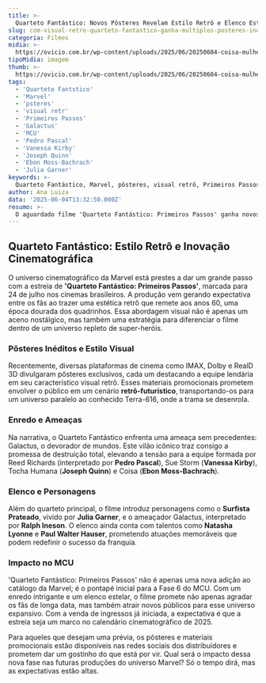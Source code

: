 ```yaml
---
title: >-
  Quarteto Fantástico: Novos Pôsteres Revelam Estilo Retrô e Elenco Estelar
slug: com-visual-retro-quarteto-fantastico-ganha-multiplos-posteres-ineditos
categoria: Filmes
midia: >-
  https://ovicio.com.br/wp-content/uploads/2025/06/20250604-coisa-mulher-invisivel-senhor-fantastico-e-tocha-humana-em-quarteto-fantastico.webp
tipoMidia: imagem
thumb: >-
  https://ovicio.com.br/wp-content/uploads/2025/06/20250604-coisa-mulher-invisivel-senhor-fantastico-e-tocha-humana-em-quarteto-fantastico.webp
tags:
  - 'Quarteto Fantstico'
  - 'Marvel'
  - 'psteres'
  - 'visual retr'
  - 'Primeiros Passos'
  - 'Galactus'
  - 'MCU'
  - 'Pedro Pascal'
  - 'Vanessa Kirby'
  - 'Joseph Quinn'
  - 'Ebon Moss-Bachrach'
  - 'Julia Garner'
keywords: >-
  Quarteto Fantástico, Marvel, pôsteres, visual retrô, Primeiros Passos, Galactus, MCU, Pedro Pascal, Vanessa Kirby, Joseph Quinn, Ebon Moss-Bachrach, Julia Garner
author: Ana Luiza
data: '2025-06-04T13:32:50.000Z'
resumo: >-
  O aguardado filme 'Quarteto Fantástico: Primeiros Passos' ganha novos pôsteres com visual retrô, destacando a equipe icônica da Marvel. A estreia promete introduzir a Fase 6 do MCU com um elenco de peso.
---
```


## Quarteto Fantástico: Estilo Retrô e Inovação Cinematográfica

O universo cinematográfico da Marvel está prestes a dar um grande passo com a estreia de **'Quarteto Fantástico: Primeiros Passos'**, marcada para 24 de julho nos cinemas brasileiros. A produção vem gerando expectativa entre os fãs ao trazer uma estética retrô que remete aos anos 60, uma época dourada dos quadrinhos. Essa abordagem visual não é apenas um aceno nostálgico, mas também uma estratégia para diferenciar o filme dentro de um universo repleto de super-heróis.

### Pôsteres Inéditos e Estilo Visual

Recentemente, diversas plataformas de cinema como IMAX, Dolby e RealD 3D divulgaram pôsteres exclusivos, cada um destacando a equipe lendária em seu característico visual retrô. Esses materiais promocionais prometem envolver o público em um cenário **retrô-futurístico**, transportando-os para um universo paralelo ao conhecido Terra-616, onde a trama se desenrola.

### Enredo e Ameaças

Na narrativa, o Quarteto Fantástico enfrenta uma ameaça sem precedentes: Galactus, o devorador de mundos. Este vilão icônico traz consigo a promessa de destruição total, elevando a tensão para a equipe formada por Reed Richards (interpretado por **Pedro Pascal**), Sue Storm (**Vanessa Kirby**), Tocha Humana (**Joseph Quinn**) e Coisa (**Ebon Moss-Bachrach**).

### Elenco e Personagens

Além do quarteto principal, o filme introduz personagens como o **Surfista Prateado**, vivido por **Julia Garner**, e o ameaçador Galactus, interpretado por **Ralph Ineson**. O elenco ainda conta com talentos como **Natasha Lyonne** e **Paul Walter Hauser**, prometendo atuações memoráveis que podem redefinir o sucesso da franquia.

### Impacto no MCU

'Quarteto Fantástico: Primeiros Passos' não é apenas uma nova adição ao catálogo da Marvel; é o pontapé inicial para a Fase 6 do MCU. Com um enredo intrigante e um elenco estelar, o filme promete não apenas agradar os fãs de longa data, mas também atrair novos públicos para esse universo expansivo. Com a venda de ingressos já iniciada, a expectativa é que a estreia seja um marco no calendário cinematográfico de 2025.

Para aqueles que desejam uma prévia, os pôsteres e materiais promocionais estão disponíveis nas redes sociais dos distribuidores e prometem dar um gostinho do que está por vir. Qual será o impacto dessa nova fase nas futuras produções do universo Marvel? Só o tempo dirá, mas as expectativas estão altas.
